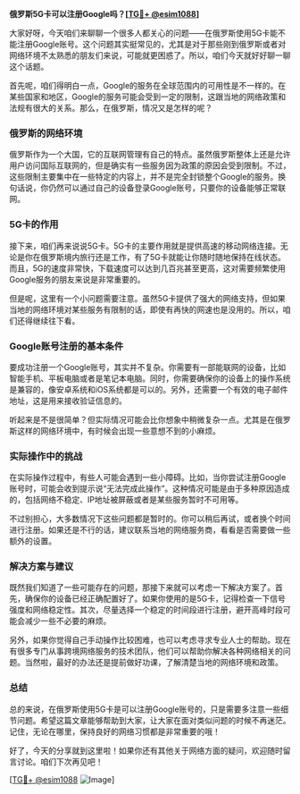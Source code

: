 **俄罗斯5G卡可以注册Google吗？[[TG💪+ @esim1088](https://t.me/s/esim1088)]**

大家好呀，今天咱们来聊聊一个很多人都关心的问题——在俄罗斯使用5G卡能不能注册Google账号。这个问题其实挺常见的，尤其是对于那些刚到俄罗斯或者对网络环境不太熟悉的朋友们来说，可能就更困惑了。所以，咱们今天就好好聊一聊这个话题。

首先呢，咱们得明白一点，Google的服务在全球范围内的可用性是不一样的。在某些国家和地区，Google的服务可能会受到一定的限制，这跟当地的网络政策和法规有很大的关系。那么，在俄罗斯，情况又是怎样的呢？

### 俄罗斯的网络环境

俄罗斯作为一个大国，它的互联网管理有自己的特点。虽然俄罗斯整体上还是允许用户访问国际互联网的，但是确实有一些服务因为政策的原因会受到限制。不过，这些限制主要集中在一些特定的内容上，并不是完全封锁整个Google的服务。换句话说，你仍然可以通过自己的设备登录Google账号，只要你的设备能够正常联网。

### 5G卡的作用

接下来，咱们再来说说5G卡。5G卡的主要作用就是提供高速的移动网络连接。无论是你在俄罗斯境内旅行还是工作，有了5G卡就能让你随时随地保持在线状态。而且，5G的速度非常快，下载速度可以达到几百兆甚至更高，这对需要频繁使用Google服务的朋友来说是非常重要的。

但是呢，这里有一个小问题需要注意。虽然5G卡提供了强大的网络支持，但如果当地的网络环境对某些服务有限制的话，即使有再快的网速也是没用的。所以，咱们还得继续往下看。

### Google账号注册的基本条件

要成功注册一个Google账号，其实并不复杂。你需要有一部能联网的设备，比如智能手机、平板电脑或者是笔记本电脑。同时，你需要确保你的设备上的操作系统是兼容的，像安卓系统和iOS系统都是可以的。另外，还需要一个有效的电子邮件地址，这是用来接收验证信息的。

听起来是不是很简单？但实际情况可能会比你想象中稍微复杂一点。尤其是在俄罗斯这样的网络环境中，有时候会出现一些意想不到的小麻烦。

### 实际操作中的挑战

在实际操作过程中，有些人可能会遇到一些小障碍。比如，当你尝试注册Google账号时，可能会收到提示说“无法完成此操作”。这种情况可能是由于多种原因造成的，包括网络不稳定、IP地址被屏蔽或者是某些服务暂时不可用等。

不过别担心，大多数情况下这些问题都是暂时的。你可以稍后再试，或者换个时间进行注册。如果还是不行的话，建议联系当地的网络服务商，看看是否需要做一些额外的设置。

### 解决方案与建议

既然我们知道了一些可能存在的问题，那接下来就可以考虑一下解决方案了。首先，确保你的设备已经正确配置好了。如果你使用的是5G卡，记得检查一下信号强度和网络稳定性。其次，尽量选择一个稳定的时间段进行注册，避开高峰时段可能会减少一些不必要的麻烦。

另外，如果你觉得自己手动操作比较困难，也可以考虑寻求专业人士的帮助。现在有很多专门从事跨境网络服务的技术团队，他们可以帮助你解决各种网络相关的问题。当然啦，最好的办法还是提前做好功课，了解清楚当地的网络环境和政策。

### 总结

总的来说，在俄罗斯使用5G卡是可以注册Google账号的，只是需要多注意一些细节问题。希望这篇文章能够帮助到大家，让大家在面对类似问题的时候不再迷茫。记住，无论在哪里，保持良好的网络习惯都是非常重要的哦！

好了，今天的分享就到这里啦！如果你还有其他关于网络方面的疑问，欢迎随时留言讨论。咱们下次再见吧！

[[TG💪+ @esim1088](https://t.me/s/esim1088) ![Image](https://i.postimg.cc/4NQfJmqS/Snipaste-2025-05-13-00-14-12.png)]